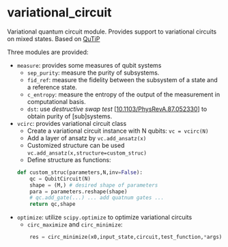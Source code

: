 # variational_circuit
Variational quantum circuit module. Provides support to variational circuits on mixed states. Based on [QuTiP](qutip.org)

Three modules are provided:
* `measure`: provides some measures of qubit systems
    * `sep_purity`: measure the purity of subsystems.
    * `fid_ref`: measure the fidelity between the subsystem of a state and a reference state.
    * `c_entropy`: measure the entropy of the output of the measurement in computational basis.
    * `dst`: use *destructive swap test* [[10.1103/PhysRevA.87.052330](https://arxiv.org/ct?url=https%3A%2F%2Fdx.doi.org%2F10.1103%2FPhysRevA.87.052330&v=839f8497)] to obtain purity of [sub]systems.
* `vcirc`: provides variational circuit class
    * Create a variational circuit instance with N qubits: `vc = vcirc(N)`
    * Add a layer of ansatz by `vc.add_ansatz(x)`
    * Customized structure can be used `vc.add_ansatz(x,structure=custom_struc)`
    * Define structure as functions:
    ```python
    def custom_struc(parameters,N,inv=False):
        qc = QubitCircuit(N)
        shape = (M,) # desired shape of parameters
        para = parameters.reshape(shape)
        # qc.add_gate(...) ... add quatnum gates ...
        return qc,shape
    ```
* `optimize`: utilize `scipy.optimize` to optimize variational circuits
    * `circ_maximize` and `circ_minimize`:
    ```python
        res = circ_minimize(x0,input_state,circuit,test_function,*args)
    ```
